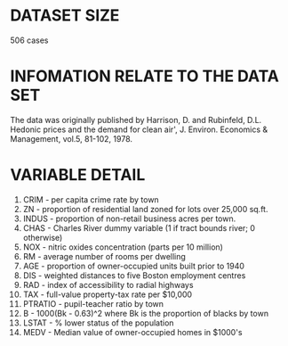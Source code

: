 # DATASET SIZE
506 cases
# INFOMATION RELATE TO THE DATA SET
The data was originally published by Harrison, D. and Rubinfeld, D.L. Hedonic prices and the demand for clean air', J. Environ. Economics & Management, vol.5, 81-102, 1978.
# VARIABLE DETAIL
1. CRIM - per capita crime rate by town
2. ZN - proportion of residential land zoned for lots over 25,000 sq.ft.
3. INDUS - proportion of non-retail business acres per town.
4. CHAS - Charles River dummy variable (1 if tract bounds river; 0 otherwise)
5. NOX - nitric oxides concentration (parts per 10 million)
6. RM - average number of rooms per dwelling
7. AGE - proportion of owner-occupied units built prior to 1940
8. DIS - weighted distances to five Boston employment centres
9. RAD - index of accessibility to radial highways
10. TAX - full-value property-tax rate per $10,000
11. PTRATIO - pupil-teacher ratio by town
12. B - 1000(Bk - 0.63)^2 where Bk is the proportion of blacks by town
13. LSTAT - % lower status of the population
14. MEDV - Median value of owner-occupied homes in $1000's
